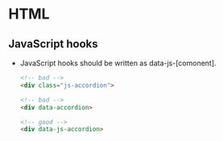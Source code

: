 # HTML

## JavaScript hooks

- JavaScript hooks should be written as data-js-[comonent].

    ```html
    <!-- bad -->
    <div class="js-accordion">

    <!-- bad -->
    <div data-accordion>

    <!-- good -->
    <div data-js-accordion>
    ```
